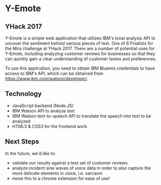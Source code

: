 # Y-Emote

## YHack 2017

Y-Emote is a simple web application that utilizes IBM's tonal analysis API to uncover the sentiment behind various pieces of text. One of 8 Finalists for the Mira challenge at YHack 2017. There are a number of potential uses for Y-Emote, including analyzing customer reviews for businesses so that they can quickly gain a clear understanding of customer tastes and preferences. 

To use this application, you need to obtain IBM Bluemix credentials to have access to IBM's API, which can be obtained from https://www.ibm.com/watson/developer/. 

## Technology
* JavaScript backend (Node.JS)
* IBM Watson API to analyze text
* IBM Watson text-to-speech API to translate the speech into text to be analyzed
* HTML5 & CSS3 for the frontend work

## Next Steps
In the future, we'd like to:
* validate our results against a test set of customer reviews
* analyze incident sine waves of voice data in order to also capture the more delicate elements in voice, i.e. sarcasm
* move this to a chrome extension for ease of use!
